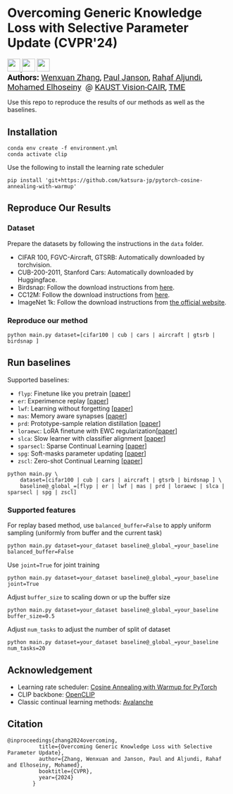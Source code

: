# Overcoming Generic Knowledge Loss with Selective Parameter Update (CVPR'24)

<a target="_blank" href="https://arxiv.org/pdf/2308.12462">
<img style="height:22pt" src="https://img.shields.io/badge/-Paper-red?style=flat&logo=arxiv">
</a><a target="_blank" href="https://github.com/wx-zhang/spu">
<img style="height:22pt" src="https://img.shields.io/badge/-Code-black?style=flat&logo=github"></a>
<a target="_blank" href="https://wx-zhang.github.io/spu/html">
<img style="height:22pt" src="https://img.shields.io/badge/-Project Page-white?style=flat&color=%236f91b6"></a>
<br>


<span style="color:black; font-size: 14pt; font-family: Roboto, Helvetica, Arial, Heveltica Neue, sans-serif">
     <b>Authors:</b> <a class="name" target="_blank" href="https://wx-zhang.github.io/">Wenxuan Zhang</a>, 
     <a class="name" target="_blank" href="https://pauljanson002.github.io/">Paul Janson</a>,
     <a class="name" target="_blank" href="https://scholar.google.fr/citations?user=YLh7yrwAAAAJ&hl=en">Rahaf Aljundi</a>,
     <a class="name" target="_blank" href="https://www.mohamed-elhoseiny.com/">Mohamed Elhoseiny</a>&nbsp; @ 
     <a class="btna" target="_blank" href="https://cemse.kaust.edu.sa/vision-cair/vision-cair">KAUST Vision-CAIR</a>, 
          <a class="btna" target="_blank" href="https://www.toyota-europe.com/about-us/toyota-in-europe/toyota-motor-europe">TME</a> &nbsp &nbsp; 
     </span>
     <br>



Use this repo to reproduce the results of our methods as well as the baselines.




## Installation
```
conda env create -f environment.yml
conda activate clip
``` 
Use the following to install the learning rate scheduler 
```
pip install 'git+https://github.com/katsura-jp/pytorch-cosine-annealing-with-warmup'
```
## Reproduce Our Results
### Dataset
Prepare the datasets by following the instructions in the `data` folder.
- CIFAR 100, FGVC-Aircraft, GTSRB: Automatically downloaded by torchvision.
- CUB-200-2011, Stanford Cars: Automatically downloaded by Huggingface. 
- Birdsnap: Follow the download instructions from [here](https://thomasberg.org/).
- CC12M: Follow the download instructions from [here](https://github.com/google-research-datasets/conceptual-12m).
- ImageNet 1k: Follow the download instructions from [the official website](http://image-net.org/).

### Reproduce our method
```
python main.py dataset=[cifar100 | cub | cars | aircraft | gtsrb | birdsnap ]
```

## Run baselines
Supported baselines: 
- `flyp`: Finetune like you pretrain [[paper](https://arxiv.org/abs/2212.00638)]
- `er`: Experimence replay [[paper](https://arxiv.org/abs/1902.10486)]
- `lwf`: Learning without forgetting [[paper](https://arxiv.org/abs/1606.09282)]
- `mas`: Memory aware synapses [[paper](https://arxiv.org/abs/1711.09601)]
- `prd`: Prototype-sample relation distillation [[paper](https://arxiv.org/abs/2303.14771)]
- `loraewc`: LoRA finetune with EWC regularization[[paper](https://arxiv.org/abs/2305.10626)]
- `slca`: Slow learner with classifier alignment [[paper](https://arxiv.org/abs/2303.05118)]
- `sparsecl`: Sparse Continual Learning [[paper](https://arxiv.org/abs/2209.09476)]
- `spg`: Soft-masks parameter updating  [[paper](https://arxiv.org/pdf/2306.14775)]
- `zscl`: Zero-shot Continual Learning [[paper](https://arxiv.org/abs/2303.06628)]

```
python main.py \
    dataset=[cifar100 | cub | cars | aircraft | gtsrb | birdsnap ] \
    baseline@_global_=[flyp | er | lwf | mas | prd | loraewc | slca | sparsecl | spg | zscl]
```

### Supported features
For replay based method, use `balanced_buffer=False` to apply uniform sampling (uniformly from buffer and the current task)
```
python main.py dataset=your_dataset baseline@_global_=your_baseline balanced_buffer=False
```
Use `joint=True` for joint training
```
python main.py dataset=your_dataset baseline@_global_=your_baseline joint=True
```
Adjust `buffer_size` to scaling down or up the buffer size 
```
python main.py dataset=your_dataset baseline@_global_=your_baseline buffer_size=0.5
```
Adjust `num_tasks` to adjust the number of split of dataset 
```
python main.py dataset=your_dataset baseline@_global_=your_baseline num_tasks=20
```
## Acknowledgement
- Learning rate scheduler: [Cosine Annealing with Warmup for PyTorch](https://github.com/katsura-jp/pytorch-cosine-annealing-with-warmup)
- CLIP backbone: [OpenCLIP](https://github.com/mlfoundations/open_clip)
- Classic continual learning methods: [Avalanche](https://github.com/ContinualAI/avalanche)

## Citation
```
@inproceedings{zhang2024overcoming,
          title={Overcoming Generic Knowledge Loss with Selective Parameter Update},
          author={Zhang, Wenxuan and Janson, Paul and Aljundi, Rahaf and Elhoseiny, Mohamed},
          booktitle={CVPR},
          year={2024}
        }
```
